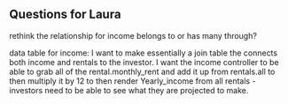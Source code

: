 ## Questions for Laura

rethink the relationship for income belongs to or has many through?

data table for income: I want to make essentially a join table the connects both income and rentals to the investor.
    I want the income controller to be able to grab all of the rental.monthly_rent and add it up from rentals.all to then multiply it by 12 to then render Yearly_income from all rentals - investors need to be able to see what they are projected to make.